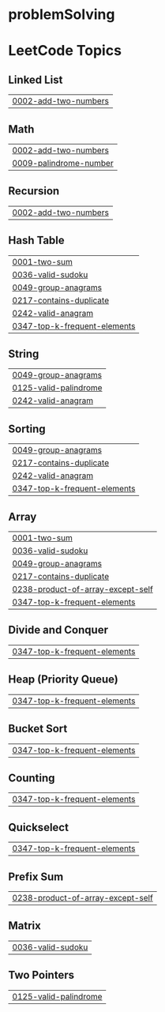 # problemSolving
<!---LeetCode Topics Start-->
# LeetCode Topics
## Linked List
|  |
| ------- |
| [0002-add-two-numbers](https://github.com/yasminahussein/problemSolving/tree/master/0002-add-two-numbers) |
## Math
|  |
| ------- |
| [0002-add-two-numbers](https://github.com/yasminahussein/problemSolving/tree/master/0002-add-two-numbers) |
| [0009-palindrome-number](https://github.com/yasminahussein/problemSolving/tree/master/0009-palindrome-number) |
## Recursion
|  |
| ------- |
| [0002-add-two-numbers](https://github.com/yasminahussein/problemSolving/tree/master/0002-add-two-numbers) |
## Hash Table
|  |
| ------- |
| [0001-two-sum](https://github.com/yasminahussein/problemSolving/tree/master/0001-two-sum) |
| [0036-valid-sudoku](https://github.com/yasminahussein/problemSolving/tree/master/0036-valid-sudoku) |
| [0049-group-anagrams](https://github.com/yasminahussein/problemSolving/tree/master/0049-group-anagrams) |
| [0217-contains-duplicate](https://github.com/yasminahussein/problemSolving/tree/master/0217-contains-duplicate) |
| [0242-valid-anagram](https://github.com/yasminahussein/problemSolving/tree/master/0242-valid-anagram) |
| [0347-top-k-frequent-elements](https://github.com/yasminahussein/problemSolving/tree/master/0347-top-k-frequent-elements) |
## String
|  |
| ------- |
| [0049-group-anagrams](https://github.com/yasminahussein/problemSolving/tree/master/0049-group-anagrams) |
| [0125-valid-palindrome](https://github.com/yasminahussein/problemSolving/tree/master/0125-valid-palindrome) |
| [0242-valid-anagram](https://github.com/yasminahussein/problemSolving/tree/master/0242-valid-anagram) |
## Sorting
|  |
| ------- |
| [0049-group-anagrams](https://github.com/yasminahussein/problemSolving/tree/master/0049-group-anagrams) |
| [0217-contains-duplicate](https://github.com/yasminahussein/problemSolving/tree/master/0217-contains-duplicate) |
| [0242-valid-anagram](https://github.com/yasminahussein/problemSolving/tree/master/0242-valid-anagram) |
| [0347-top-k-frequent-elements](https://github.com/yasminahussein/problemSolving/tree/master/0347-top-k-frequent-elements) |
## Array
|  |
| ------- |
| [0001-two-sum](https://github.com/yasminahussein/problemSolving/tree/master/0001-two-sum) |
| [0036-valid-sudoku](https://github.com/yasminahussein/problemSolving/tree/master/0036-valid-sudoku) |
| [0049-group-anagrams](https://github.com/yasminahussein/problemSolving/tree/master/0049-group-anagrams) |
| [0217-contains-duplicate](https://github.com/yasminahussein/problemSolving/tree/master/0217-contains-duplicate) |
| [0238-product-of-array-except-self](https://github.com/yasminahussein/problemSolving/tree/master/0238-product-of-array-except-self) |
| [0347-top-k-frequent-elements](https://github.com/yasminahussein/problemSolving/tree/master/0347-top-k-frequent-elements) |
## Divide and Conquer
|  |
| ------- |
| [0347-top-k-frequent-elements](https://github.com/yasminahussein/problemSolving/tree/master/0347-top-k-frequent-elements) |
## Heap (Priority Queue)
|  |
| ------- |
| [0347-top-k-frequent-elements](https://github.com/yasminahussein/problemSolving/tree/master/0347-top-k-frequent-elements) |
## Bucket Sort
|  |
| ------- |
| [0347-top-k-frequent-elements](https://github.com/yasminahussein/problemSolving/tree/master/0347-top-k-frequent-elements) |
## Counting
|  |
| ------- |
| [0347-top-k-frequent-elements](https://github.com/yasminahussein/problemSolving/tree/master/0347-top-k-frequent-elements) |
## Quickselect
|  |
| ------- |
| [0347-top-k-frequent-elements](https://github.com/yasminahussein/problemSolving/tree/master/0347-top-k-frequent-elements) |
## Prefix Sum
|  |
| ------- |
| [0238-product-of-array-except-self](https://github.com/yasminahussein/problemSolving/tree/master/0238-product-of-array-except-self) |
## Matrix
|  |
| ------- |
| [0036-valid-sudoku](https://github.com/yasminahussein/problemSolving/tree/master/0036-valid-sudoku) |
## Two Pointers
|  |
| ------- |
| [0125-valid-palindrome](https://github.com/yasminahussein/problemSolving/tree/master/0125-valid-palindrome) |
<!---LeetCode Topics End-->